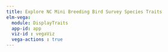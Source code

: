 ```yaml
---
title: Explore NC Mini Breeding Bird Survey Species Traits
elm-vega:
  module: DisplayTraits
  app-id: app
  viz-id : vegaViz
  vega-actions : true
---
```


<app></app>
